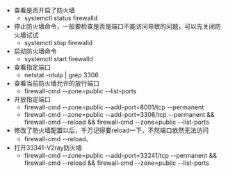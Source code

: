 - 查看是否开启了防火墙
	- systemctl status firewalld
- 停止防火墙命令，一般要检查是否是端口不能访问导致的问题，可以先关闭防火墙试试
	- systemctl stop firewalld
- 启动防火墙命令
	- systemctl start firewalld
- 查看指定端口
	- netstat -ntulp | grep 3306
- 查看当前防火墙允许的放行端口
	- firewall-cmd --zone=public --list-ports
- 开放指定端口
	- firewall-cmd --zone=public --add-port=8001/tcp --permanent
	- firewall-cmd --zone=public --add-port=3306/tcp --permanent && firewall-cmd --reload && firewall-cmd --zone=public --list-ports
- 修改了防火墙配置以后，千万记得要reload一下，不然端口依然无法访问
	- firewall-cmd --reload、
- 打开33341-V2ray防火墙
	- firewall-cmd --zone=public --add-port=33241/tcp --permanent && firewall-cmd --reload && firewall-cmd --zone=public --list-ports